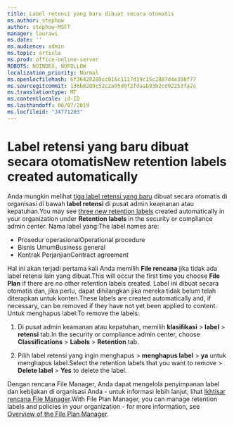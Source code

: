 ```yaml
---
title: Label retensi yang baru dibuat secara otomatis
ms.author: stephow
author: stephow-MSFT
manager: laurawi
ms.date: ''
ms.audience: admin
ms.topic: article
ms.prod: office-online-server
ROBOTS: NOINDEX, NOFOLLOW
localization_priority: Normal
ms.openlocfilehash: 6f36420280cc016c1117d19c15c2887d4e308f77
ms.sourcegitcommit: 136b8209c52c2a05d0f2fdaab93b2cd92253fa2c
ms.translationtype: MT
ms.contentlocale: id-ID
ms.lasthandoff: 06/07/2019
ms.locfileid: "34771203"
---
```

# <a name="new-retention-labels-created-automatically"></a><span data-ttu-id="3cbe5-102">Label retensi yang baru dibuat secara otomatis</span><span class="sxs-lookup"><span data-stu-id="3cbe5-102">New retention labels created automatically</span></span>

<span data-ttu-id="3cbe5-103">Anda mungkin melihat [tiga label retensi yang baru](https://docs.microsoft.com/office365/securitycompliance/file-plan-manager#default-retention-labels-and-label-policy) dibuat secara otomatis di organisasi di bawah **label retensi** di pusat admin keamanan atau kepatuhan.</span><span class="sxs-lookup"><span data-stu-id="3cbe5-103">You may see [three new retention labels](https://docs.microsoft.com/office365/securitycompliance/file-plan-manager#default-retention-labels-and-label-policy) created automatically in your organization under **Retention labels** in the security or compliance admin center.</span></span> <span data-ttu-id="3cbe5-104">Nama label yang:</span><span class="sxs-lookup"><span data-stu-id="3cbe5-104">The label names are:</span></span>

- <span data-ttu-id="3cbe5-105">Prosedur operasional</span><span class="sxs-lookup"><span data-stu-id="3cbe5-105">Operational procedure</span></span>
- <span data-ttu-id="3cbe5-106">Bisnis Umum</span><span class="sxs-lookup"><span data-stu-id="3cbe5-106">Business general</span></span>
- <span data-ttu-id="3cbe5-107">Kontrak Perjanjian</span><span class="sxs-lookup"><span data-stu-id="3cbe5-107">Contract agreement</span></span>

<span data-ttu-id="3cbe5-108">Hal ini akan terjadi pertama kali Anda memilih **File rencana** jika tidak ada label retensi lain yang dibuat.</span><span class="sxs-lookup"><span data-stu-id="3cbe5-108">This will occur the first time you choose **File Plan** if there are no other retention labels created.</span></span> <span data-ttu-id="3cbe5-109">Label ini dibuat secara otomatis dan, jika perlu, dapat dihilangkan jika mereka tidak belum telah diterapkan untuk konten.</span><span class="sxs-lookup"><span data-stu-id="3cbe5-109">These labels are created automatically and, if necessary, can be removed if they have not yet been applied to content.</span></span> <span data-ttu-id="3cbe5-110">Untuk menghapus label:</span><span class="sxs-lookup"><span data-stu-id="3cbe5-110">To remove the labels:</span></span>

1. <span data-ttu-id="3cbe5-111">Di pusat admin keamanan atau kepatuhan, memilih **klasifikasi** > **label** > **retensi** tab.</span><span class="sxs-lookup"><span data-stu-id="3cbe5-111">In the security or compliance admin center, choose **Classifications** > **Labels** > **Retention** tab.</span></span>

1. <span data-ttu-id="3cbe5-112">Pilih label retensi yang ingin menghapus > **menghapus label** > **ya** untuk menghapus label.</span><span class="sxs-lookup"><span data-stu-id="3cbe5-112">Select the retention labels that you want to remove > **Delete label** > **Yes** to delete the label.</span></span>

<span data-ttu-id="3cbe5-113">Dengan rencana File Manager, Anda dapat mengelola penyimpanan label dan kebijakan di organisasi Anda - untuk informasi lebih lanjut, lihat [Ikhtisar rencana File Manager](https://docs.microsoft.com/office365/securitycompliance/file-plan-manager).</span><span class="sxs-lookup"><span data-stu-id="3cbe5-113">With File Plan Manager, you can manage retention labels and policies in your organization - for more information, see [Overview of the File Plan Manager](https://docs.microsoft.com/office365/securitycompliance/file-plan-manager).</span></span>